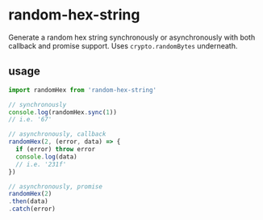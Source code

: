 # random-hex-string

Generate a random hex string synchronously or asynchronously with both callback and promise support. Uses `crypto.randomBytes` underneath.

## usage

```javascript
import randomHex from 'random-hex-string'

// synchronously
console.log(randomHex.sync(1))
// i.e. '67'

// asynchronously, callback
randomHex(2, (error, data) => {
  if (error) throw error
  console.log(data)
  // i.e. '231f'
})

// asynchronously, promise
randomHex(2)
.then(data)
.catch(error)
```
